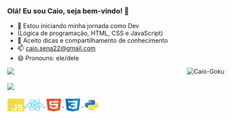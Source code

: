 ### Olá! Eu sou Caio, seja bem-vindo! 👋

- 🌱 Estou iniciando minha jornada como Dev
- (Lógica de programação, HTML, CSS e JavaScript)
- 🤔 Aceito dicas e compartilhamento de conhecimento
- 📫 caio.sena22@gmail.com
- 😄 Pronouns: ele/dele

<div>
  <a href="https://app.rocketseat.com.br/me/caio-sena-souto-08423">
  <img height="180em" src="https://github-readme-stats.vercel.app/api?username=CaioSenaSouto&show_icons=true&theme=dark&include_all_commits=true&count_private=true"/>
  <img align="right" alt="Caio-Goku" src="https://www.icegif.com/wp-content/uploads/goku-icegif-15.gif">
    <br></br>
  <img height="180em" src="https://github-readme-stats.vercel.app/api/top-langs/?username=CaioSenaSouto&layout=compact&langs_count=7&theme=dark"/>
</div>
  <div style="display: inline_block"><br>
  <img align="center" alt="Rafa-Js" height="30" width="40" src="https://raw.githubusercontent.com/devicons/devicon/master/icons/javascript/javascript-plain.svg">
  <img align="center" alt="Rafa-React" height="30" width="40" src="https://raw.githubusercontent.com/devicons/devicon/master/icons/react/react-original.svg">
  <img align="center" alt="Rafa-HTML" height="30" width="40" src="https://raw.githubusercontent.com/devicons/devicon/master/icons/html5/html5-original.svg">
  <img align="center" alt="Rafa-CSS" height="30" width="40" src="https://raw.githubusercontent.com/devicons/devicon/master/icons/css3/css3-original.svg">
  <img align="center" alt="Rafa-Python" height="30" width="40" src="https://raw.githubusercontent.com/devicons/devicon/master/icons/python/python-original.svg">
</div>
